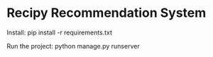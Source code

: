 # Recipy Recommendation System

Install: pip install -r requirements.txt 

Run the project: python manage.py runserver
